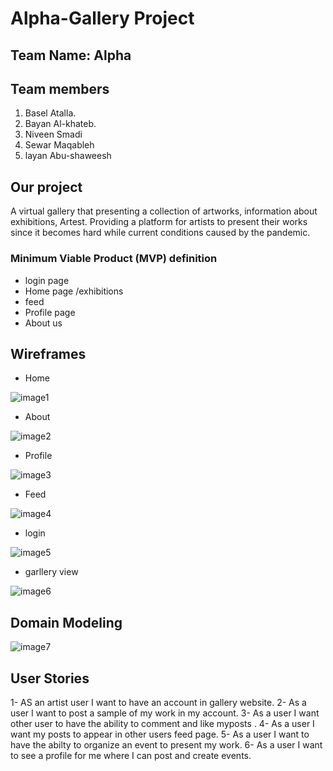 # Alpha-Gallery Project

## Team Name: Alpha

## Team members

1. Basel Atalla.
2. Bayan Al-khateb.
3. Niveen Smadi
4. Sewar Maqableh
5. layan Abu-shaweesh

## Our project

A virtual gallery that presenting a collection of artworks, information about exhibitions, Artest.
Providing a platform for artists to present their works since it becomes hard while current conditions caused by the pandemic.

### Minimum Viable Product (MVP) definition

- login page
- Home page /exhibitions
- feed
- Profile page
- About us

## Wireframes

- Home

![image1](https://files.slack.com/files-pri/TNGRRLUMA-F02ASMJ1BFU/home.png)

- About

![image2](https://files.slack.com/files-pri/TNGRRLUMA-F02APLPSAMT/about.png)

- Profile

![image3](https://files.slack.com/files-pri/TNGRRLUMA-F02BA7M8MEV/profile.png)

- Feed

![image4](https://files.slack.com/files-pri/TNGRRLUMA-F02B3QRAX7E/posts.png)

- login

![image5](https://files.slack.com/files-pri/TNGRRLUMA-F02BM7X9Z7S/login.png)

- garllery view

![image6](https://files.slack.com/files-pri/TNGRRLUMA-F02AQSCHTQW/gallery.png)



## Domain Modeling

![image7](https://files.slack.com/files-pri/TNGRRLUMA-F02AXRKJ1NF/whiteboarding-niveen__6_.jpg)


## User Stories

1- AS an artist user I want to have an account in gallery website.
2- As a user I want to post a sample of my work in my account.
3- As a user I want other user to have the ability to   comment and like myposts .
4- As a user I want my posts to appear in other users feed page.
5- As a user I want to have the abilty to organize an event to present my work.
6- As a user I want to see a profile for me where I can post and create events.

